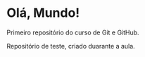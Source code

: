 # Olá, Mundo!

 Primeiro repositório do curso de Git e GitHub.

 Repositório de teste, criado duarante a aula.
